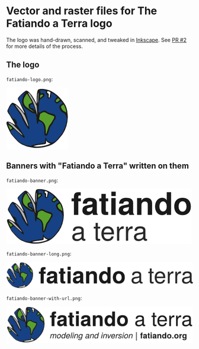 # Vector and raster files for The Fatiando a Terra logo

The logo was hand-drawn, scanned, and tweaked in
[Inkscape](https://inkscape.org/en/).
See [PR #2](https://github.com/fatiando/logo/pull/2) for more details of the
process.

## The logo

`fatiando-logo.png`:

![The logo](fatiando-logo.png)

## Banners with "Fatiando a Terra" written on them

`fatiando-banner.png`:

![The banner](fatiando-banner.png)

`fatiando-banner-long.png`:

![The banner in one line](fatiando-banner-long.png)

`fatiando-banner-with-url.png`:

![The banner with the fatiando.org url](fatiando-banner-with-url.png)
